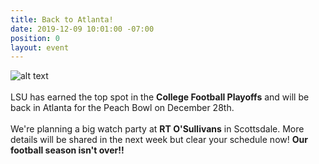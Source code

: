 ```yaml
---
title: Back to Atlanta!
date: 2019-12-09 10:01:00 -07:00
position: 0
layout: event
---
```


![alt text](https://lsu-phoenix-alumni.github.io/assets/img/PeachBowl.png)  
<br>
LSU has earned the top spot in the **College Football Playoffs** and will be back in Atlanta for the Peach Bowl on December 28th.  
<br>
We're planning a big watch party at **RT O'Sullivans** in Scottsdale. More details will be shared in the next week but clear your schedule now! **Our football season isn't over!!**